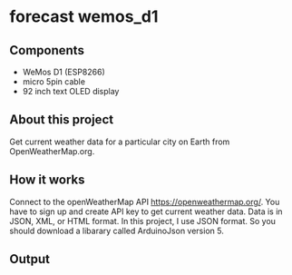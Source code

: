 # forecast wemos_d1
 
## Components
- WeMos D1 (ESP8266)
- micro 5pin cable
- 92 inch text OLED display
 
## About this project
Get current weather data for a particular city on Earth from OpenWeatherMap.org.

## How it works
Connect to the openWeatherMap API https://openweathermap.org/.
You have to sign up and create API key to get current weather data.
Data is in JSON, XML, or HTML format. In this project, I use JSON format.
So you should download a libarary called ArduinoJson version 5.

## Output

